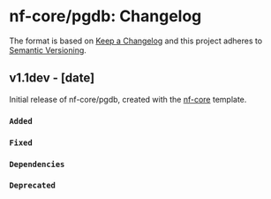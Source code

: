 # nf-core/pgdb: Changelog

The format is based on [Keep a Changelog](https://keepachangelog.com/en/1.0.0/)
and this project adheres to [Semantic Versioning](https://semver.org/spec/v2.0.0.html).

## v1.1dev - [date]

Initial release of nf-core/pgdb, created with the [nf-core](https://nf-co.re/) template.

### `Added`

### `Fixed`

### `Dependencies`

### `Deprecated`
